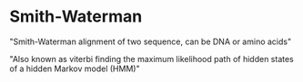 # Smith-Waterman
"Smith-Waterman alignment of two sequence, can be DNA or amino acids" 

"Also known as viterbi finding the maximum likelihood path of hidden states of a hidden Markov model (HMM)"
